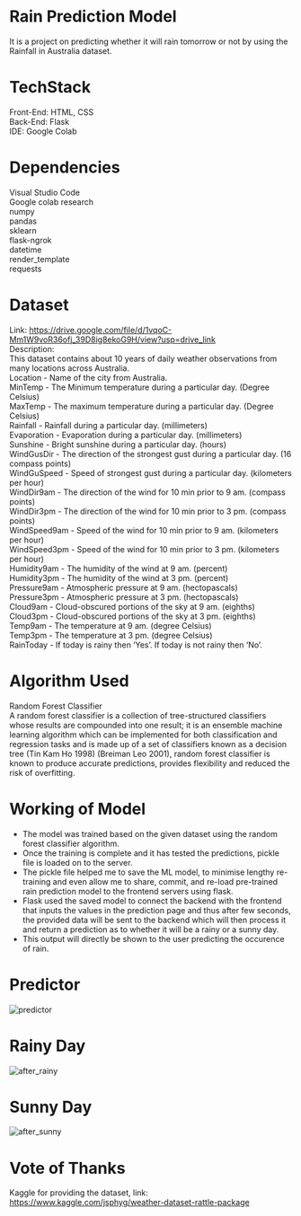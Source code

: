 # Rain Prediction Model
It is a project on predicting whether it will rain tomorrow or not by using the Rainfall in Australia dataset.

# TechStack
Front-End: HTML, CSS  
Back-End: Flask  
IDE: Google Colab  

# Dependencies
Visual Studio Code  
Google colab research  
numpy  
pandas  
sklearn  
flask-ngrok  
datetime  
render_template  
requests  

# Dataset
Link: https://drive.google.com/file/d/1vqoC-Mm1W9voR36ofj_39D8ig8ekoG9H/view?usp=drive_link  
Description:  
This dataset contains about 10 years of daily weather observations from many locations across Australia.  
Location - Name of the city from Australia.  
MinTemp - The Minimum temperature during a particular day. (Degree Celsius)  
MaxTemp - The maximum temperature during a particular day. (Degree Celsius)  
Rainfall - Rainfall during a particular day. (millimeters)  
Evaporation - Evaporation during a particular day. (millimeters)  
Sunshine - Bright sunshine during a particular day. (hours)  
WindGusDir - The direction of the strongest gust during a particular day. (16 compass points)  
WindGuSpeed - Speed of strongest gust during a particular day. (kilometers per hour)  
WindDir9am - The direction of the wind for 10 min prior to 9 am. (compass points)  
WindDir3pm - The direction of the wind for 10 min prior to 3 pm. (compass points)  
WindSpeed9am - Speed of the wind for 10 min prior to 9 am. (kilometers per hour)  
WindSpeed3pm - Speed of the wind for 10 min prior to 3 pm. (kilometers per hour)  
Humidity9am - The humidity of the wind at 9 am. (percent)  
Humidity3pm - The humidity of the wind at 3 pm. (percent)  
Pressure9am - Atmospheric pressure at 9 am. (hectopascals)  
Pressure3pm - Atmospheric pressure at 3 pm. (hectopascals)  
Cloud9am - Cloud-obscured portions of the sky at 9 am. (eighths)  
Cloud3pm - Cloud-obscured portions of the sky at 3 pm. (eighths)  
Temp9am - The temperature at 9 am. (degree Celsius)  
Temp3pm - The temperature at 3 pm. (degree Celsius)  
RainToday - If today is rainy then ‘Yes’. If today is not rainy then ‘No’.  

# Algorithm Used
Random Forest Classifier   
A random forest classifier is a collection of tree-structured classifiers whose results are compounded into one result; it is an ensemble machine learning algorithm which can be implemented for both classification and regression tasks and is made up of a set of classifiers known as a decision tree (Tin Kam Ho 1998) (Breiman Leo 2001), random forest classifier is known to produce accurate predictions, provides flexibility and reduced the risk of overfitting.

# Working of Model
- The model was trained based on the given dataset using the random forest classifier algorithm.
- Once the training is complete and it has tested the predictions, pickle file is loaded on to the server.
- The pickle file helped me to save the ML model, to minimise lengthy re-training and even allow me to share, commit, and re-load pre-trained rain prediction model to the frontend servers using flask.
- Flask used the saved model to connect the backend with the frontend that inputs the values in the prediction page and thus after few seconds, the provided data will be sent to the backend which will then process it and return a prediction as to whether it will be a rainy or a sunny day.
- This output will directly be shown to the user predicting the occurence of rain.

# Predictor
![predictor](https://github.com/tanejakashish03/RainPredictionModel/assets/140004057/20337e70-5984-4d11-83f2-ed8f20e8ef65)

# Rainy Day
![after_rainy](https://github.com/tanejakashish03/RainPredictionModel/assets/140004057/d049bb68-845b-4393-af3d-13596831e248)

# Sunny Day
![after_sunny](https://github.com/tanejakashish03/RainPredictionModel/assets/140004057/8deb8433-a3d8-4ff1-82d3-9b60adc8b18c)

# Vote of Thanks
Kaggle for providing the dataset, link: https://www.kaggle.com/jsphyg/weather-dataset-rattle-package
